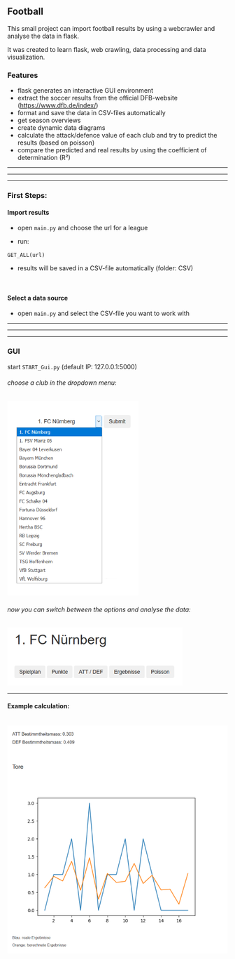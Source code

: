 ##  Football

This small project can import football results by using a webcrawler and analyse the data in flask.

It was created to learn flask, web crawling, data processing and data visualization.  


### Features

- flask generates an interactive GUI environment
- extract the soccer results from the official DFB-website (https://www.dfb.de/index/)
- format and save the data in CSV-files automatically
- get season overviews 
- create dynamic data diagrams
- calculate the attack/defence value of each club and try to predict the results (based on poisson)
- compare the predicted and real results by using the coefficient of determination (R²)

------------
------------
------------

### First Steps: 

#### Import results

- open ```main.py``` and choose the url for a league

- run:
```
GET_ALL(url)
```

- results will be saved in a CSV-file automatically (folder: CSV) 

</br>

#### Select a data source 

- open ```main.py``` and select the CSV-file you want to work with

------------
------------
------------

### GUI

start ```START_Gui.py``` (default IP: 127.0.0.1:5000)

###### choose a club in the dropdown menu:

<img src="pics/dropdown.png" alt="drawing" width="300"/>

###### now you can switch between the options and analyse the data:

<img src="pics/menu.png" alt="drawing" width="400"/>

</br>

------------

#### Example calculation:

</br>

<img src="pics/prediction.png" alt="drawing" width="600"/>




